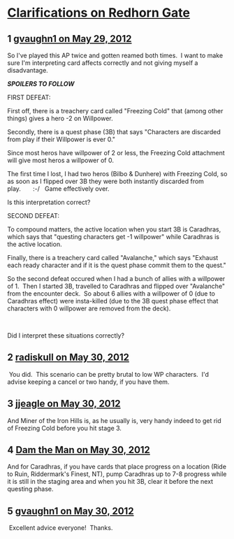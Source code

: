 # [Clarifications on Redhorn Gate](https://community.fantasyflightgames.com/topic/65253-clarifications-on-redhorn-gate/)

## 1 [gvaughn1 on May 29, 2012](https://community.fantasyflightgames.com/topic/65253-clarifications-on-redhorn-gate/?do=findComment&comment=637589)

So I've played this AP twice and gotten reamed both times.  I want to make sure I'm interpreting card affects correctly and not giving myself a disadvantage.

***SPOILERS TO FOLLOW***

FIRST DEFEAT:

First off, there is a treachery card called "Freezing Cold" that (among other things) gives a hero -2 on Willpower.

Secondly, there is a quest phase (3B) that says "Characters are discarded from play if their Willpower is ever 0."

Since most heros have willpower of 2 or less, the Freezing Cold attachment will give most heros a willpower of 0. 

The first time I lost, I had two heros (Bilbo & Dunhere) with Freezing Cold, so as soon as I flipped over 3B they were both instantly discarded from play.       :-/   Game effectively over.

Is this interpretation correct?

SECOND DEFEAT:

To compound matters, the active location when you start 3B is Caradhras, which says that "questing characters get -1 willpower" while Caradhras is the active location.

Finally, there is a treachery card called "Avalanche," which says "Exhaust each ready character and if it is the quest phase commit them to the quest."

So the second defeat occured when I had a bunch of allies with a willpower of 1.  Then I started 3B, travelled to Caradhras and flipped over "Avalanche" from the encounter deck.  So about 6 allies with a willpower of 0 (due to Caradhras effect) were insta-killed (due to the 3B quest phase effect that characters with 0 willpower are removed from the deck).

 

Did I interpret these situations correctly?

## 2 [radiskull on May 30, 2012](https://community.fantasyflightgames.com/topic/65253-clarifications-on-redhorn-gate/?do=findComment&comment=637634)

 You did.  This scenario can be pretty brutal to low WP characters.  I'd advise keeping a cancel or two handy, if you have them.

## 3 [jjeagle on May 30, 2012](https://community.fantasyflightgames.com/topic/65253-clarifications-on-redhorn-gate/?do=findComment&comment=637650)

And Miner of the Iron Hills is, as he usually is, very handy indeed to get rid of Freezing Cold before you hit stage 3.

## 4 [Dam the Man on May 30, 2012](https://community.fantasyflightgames.com/topic/65253-clarifications-on-redhorn-gate/?do=findComment&comment=637651)

And for Caradhras, if you have cards that place progress on a location (Ride to Ruin, Riddermark's Finest, NT), pump Caradhras up to 7-8 progress while it is still in the staging area and when you hit 3B, clear it before the next questing phase.

## 5 [gvaughn1 on May 30, 2012](https://community.fantasyflightgames.com/topic/65253-clarifications-on-redhorn-gate/?do=findComment&comment=637656)

 Excellent advice everyone!  Thanks. 

